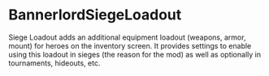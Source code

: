 # BannerlordSiegeLoadout
Siege Loadout adds an additional equipment loadout (weapons, armor, mount) for heroes on the inventory screen. It provides settings to enable using this loadout in sieges (the reason for the mod) as well as optionally in tournaments, hideouts, etc.
